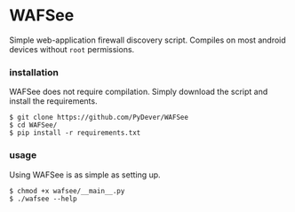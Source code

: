 # WAFSee
Simple web-application firewall discovery script. Compiles on most android devices
without `root` permissions.

### installation
WAFSee does not require compilation. Simply download the script
and install the requirements.
```
$ git clone https://github.com/PyDever/WAFSee
$ cd WAFSee/
$ pip install -r requirements.txt
```

### usage
Using WAFSee is as simple as setting up.
```
$ chmod +x wafsee/__main__.py
$ ./wafsee --help
```
